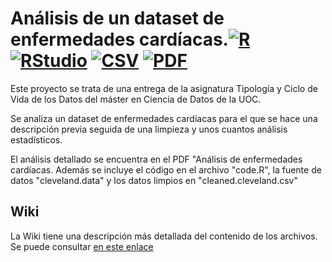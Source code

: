 # Análisis de un dataset de enfermedades cardíacas.[![R](https://img.shields.io/badge/Language-R-red.svg)](https://www.r-project.org) [![RStudio](https://img.shields.io/badge/IDE-RStudio-blue.svg)](https://rstudio.com/) [![CSV](https://img.shields.io/badge/Dataset-CSV-green.svg)](https://es.wikipedia.org/wiki/Valores_separados_por_comas) [![PDF](https://img.shields.io/badge/Memoria-PDF-blueviolet.svg)](https://es.wikipedia.org/wiki/PDF)
Este proyecto se trata de una entrega de la asignatura Tipología y Ciclo de Vida de los Datos del máster en Ciencia de Datos de la UOC.

Se analiza un dataset de enfermedades cardíacas para el que se hace una descripción previa seguida de una limpieza y unos cuantos análisis estadísticos.

El análisis detallado se encuentra en el PDF "Análisis de enfermedades cardíacas. Además se incluye el código en el archivo "code.R", la fuente de datos "cleveland.data" y los datos limpios en "cleaned.cleveland.csv"

## Wiki
La Wiki tiene una descripción más detallada del contenido de los archivos. Se puede consultar [en este enlace](https://github.com/jlpdiez/AnalisisEnfermedadesCardiacas/wiki/Informaci%C3%B3n-pr%C3%A1ctica-sobre-el-repositorio)
